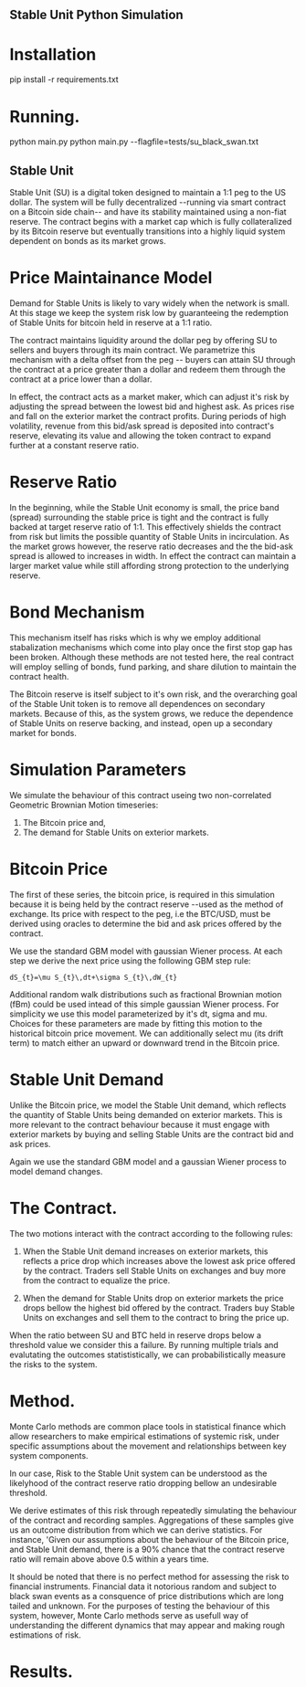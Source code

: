 ## Stable Unit Python Simulation

# Installation
pip install -r requirements.txt

# Running.
python main.py
python main.py --flagfile=tests/su_black_swan.txt 

## Stable Unit

Stable Unit (SU) is a digital token designed to maintain a 1:1 peg to the US 
dollar. The system will be fully decentralized --running via smart contract on a
Bitcoin side chain-- and have its stability maintained using a non-fiat reserve.
The contract begins with a market cap which is fully collateralized by its 
Bitcoin reserve but eventually transitions into a highly liquid system dependent
on bonds as its market grows.

# Price Maintainance Model

Demand for Stable Units is likely to vary widely when the network is small.
At this stage we keep the system risk low by guaranteeing the redemption of 
Stable Units for bitcoin held in reserve at a 1:1 ratio.

The contract maintains liquidity around the dollar peg by offering SU to 
sellers and buyers through its main contract. We parametrize this mechanism with
a delta offset from the peg -- buyers can attain SU through the contract at a 
price greater than a dollar and redeem them through the contract at a price 
lower than a dollar. 

In effect, the contract acts as a market maker, which can adjust it's risk by 
adjusting the spread between the lowest bid and highest ask. As prices rise and
fall on the exterior market the contract profits. During periods of high 
volatility, revenue from this bid/ask spread is deposited into contract's 
reserve, elevating its value and allowing the token contract to expand 
further at a constant reserve ratio. 

# Reserve Ratio

In the beginning, while the Stable Unit economy is small, the price band 
(spread) surrounding the stable price is tight and the contract is fully backed
at target reserve ratio of 1:1. This effectively shields the contract 
from risk but limits the possible quantity of Stable Units in incirculation.
As the market grows however, the reserve ratio decreases and the the bid-ask 
spread is allowed to increases in width. In effect the contract can maintain a 
larger market value while still affording strong protection to the underlying 
reserve. 

# Bond Mechanism

This mechanism itself has risks which is why we employ additional stabalization 
mechanisms which come into play once the first stop gap has been broken. 
Although these methods are not tested here, the real contract will employ 
selling of bonds, fund parking, and share dilution to maintain the contract 
health. 

The Bitcoin reserve is itself subject to it's own risk, and the overarching 
goal of the Stable Unit token is to remove all dependences on secondary 
markets. Because of this, as the system grows, we reduce the dependence of 
Stable Units on reserve backing, and instead, open up a secondary market 
for bonds.

# Simulation Parameters

We simulate the behaviour of this contract useing two non-correlated Geometric 
Brownian Motion timeseries: 
1) The Bitcoin price and,
2) The demand for Stable Units on exterior markets.

# Bitcoin Price

The first of these series, the bitcoin price, is required in this simulation 
because it is being held by the contract reserve --used as the method of 
exchange. Its price with respect to the peg, i.e the BTC/USD, must be 
derived using oracles to determine the bid and ask prices offered by the 
contract.

We use the standard GBM model with gaussian Wiener process. At each step we 
derive the next price using the following GBM step rule:

    dS_{t}=\mu S_{t}\,dt+\sigma S_{t}\,dW_{t}

Additional random walk distributions such as fractional Brownian motion (fBm)
could be used intead of this simple gaussian Wiener process. For simplicity we
use this model parameterized by it's dt, sigma and mu. Choices for these 
parameters are made by fitting this motion to the historical bitcoin price 
movement. We can additionally select mu (its drift term) to match either an 
upward or downward trend in the Bitcoin price. 

# Stable Unit Demand

Unlike the Bitcoin price, we model the Stable Unit demand, which  reflects the 
quantity of Stable Units being demanded on exterior markets. This is more 
relevant to the contract behaviour because it must engage with exterior markets 
by buying and selling Stable Units are the contract bid and ask prices. 

Again we use the standard GBM model and a gaussian Wiener process to model 
demand changes.

# The Contract.
The two motions interact with the contract according to the following rules:

1) When the Stable Unit demand increases on exterior markets, this reflects
a price drop which increases above the lowest ask price offered by the contract.
Traders sell Stable Units on exchanges and buy more from the contract to 
equalize the price.
    
2) When the demand for Stable Units drop on exterior markets the price drops 
bellow the highest bid offered by the contract. Traders buy Stable Units on 
exchanges and sell them to the contract to bring the price up.  
    
When the ratio between SU and BTC held in reserve drops below a threshold value
we consider this a failure. By running multiple trials and evalutating the 
outcomes statististically, we can probabilistically measure the risks to 
the system.

# Method.

Monte Carlo methods are common place tools in statistical finance which allow 
researchers to make empirical estimations of systemic risk, under specific 
assumptions about the movement and relationships between key system components.

In our case, Risk to the Stable Unit system can be understood as the 
likelyhood of the contract reserve ratio dropping bellow an undesirable 
threshold.

We derive estimates of this risk through repeatedly simulating the behaviour of
the contract and recording samples. Aggregations of these samples give us an 
outcome distribution from which we can derive statistics. For instance, 
'Given our assumptions about the behaviour of the Bitcoin price, and Stable 
Unit demand, there is a 90% chance that the contract reserve ratio will remain 
above above 0.5 within a years time.

It should be noted that there is no perfect method for assessing the risk to 
financial instruments. Financial data it notorious random and subject to black 
swan events as a consquence of price distributions which are long tailed and 
unknown. For the purposes of testing the behaviour of this system, however, 
Monte Carlo methods serve as usefull way of understanding the different 
dynamics that may appear and making rough estimations of risk.

# Results.




